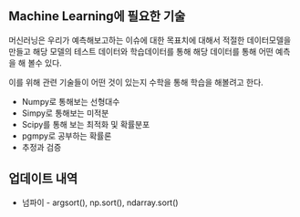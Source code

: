 ## Machine Learning에 필요한 기술

머신러닝은 우리가 예측해보고하는 이슈에 대한 목표치에 대해서 적절한 데이터모델을 만들고 해당 모델의 테스트 데이터와 학습데이터를 통해 해당 데이터를 통해 어떤 예측을 해 볼수 있다.

이를 위해 관련 기술들이 어떤 것이 있는지 수학을 통해 학습을 해볼려고 한다.

- Numpy로 통해보는 선형대수 
- Simpy로 통해보는 미적분
- Scipy를 통해 보는 최적화 및 확률분포
- pgmpy로 공부하는 확률론
- 추정과 검증

## 업데이트 내역

* 넘파이 - argsort(), np.sort(), ndarray.sort()